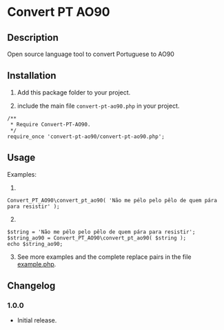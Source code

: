 # Convert PT AO90

## Description
Open source language tool to convert Portuguese to AO90

## Installation

1. Add this package folder to your project.

2. include the main file `convert-pt-ao90.php` in your project.
```
/**
 * Require Convert-PT-AO90.
 */
require_once 'convert-pt-ao90/convert-pt-ao90.php';
```

## Usage

Examples:

1.
`Convert_PT_AO90\convert_pt_ao90( 'Não me pélo pelo pêlo de quem pára para resistir' );`

2.
```
$string = 'Não me pélo pelo pêlo de quem pára para resistir';
$string_ao90 = Convert_PT_AO90\convert_pt_ao90( $string );
echo $string_ao90;
```

3. See more examples and the complete replace pairs in the file [example.php](https://github.com/pedro-mendonca/Convert-PT-AO90/blob/main/example.php).

## Changelog ##

### 1.0.0 ###
*   Initial release.
